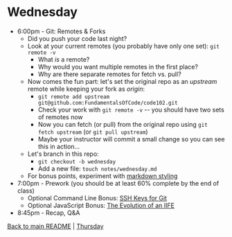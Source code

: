 # Wednesday

* 6:00pm - Git: Remotes & Forks
  * Did you push your code last night?
  * Look at your current remotes (you probably have only one set): `git remote -v`
    * What *is* a remote?
    * Why would you want multiple remotes in the first place?
    * Why are there separate remotes for fetch vs. pull?
  * Now comes the fun part: let's set the original repo as an *upstream* remote while keeping your fork as *origin*:
    * `git remote add upstream git@github.com:FundamentalsOfCode/code102.git`
    * Check your work with `git remote -v` -- you should have two sets of remotes now
    * Now you can fetch (or pull) from the original repo using `git fetch upstream` (or `git pull upstream`)
    * Maybe your instructor will commit a small change so you can see this in action...
  * Let's branch in this repo:
    * `git checkout -b wednesday`
    * Add a new file: `touch notes/wednesday.md`
  * For bonus points, experiment with [markdown styling](https://guides.github.com/features/mastering-markdown/)
* 7:00pm - Prework (you should be at least 60% complete by the end of class)
  * Optional Command Line Bonus: [SSH Keys for Git](https://help.github.com/articles/connecting-to-github-with-ssh/)
  * Optional JavaScript Bonus: [The Evolution of an IIFE](https://gist.github.com/bethadele/85621c52d9c454fdd258ec67e4279ea2)
* 8:45pm - Recap, Q&A

[Back to main README](/README.md) | [Thursday](/schedule/thursday.md)
